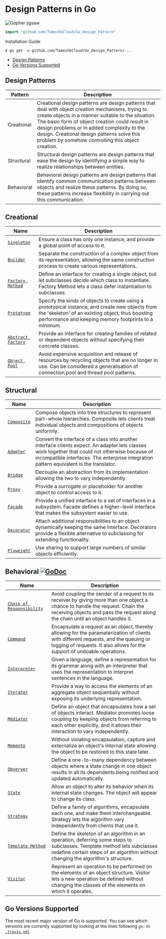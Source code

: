 # Design Patterns in Go

![Gopher jigsaw](jigsaw.png)

``` go
import "github.com/TameshkCloud/Go_Design_Pattern"
```

Installation Guide

```
$ go get -u github.com/TameshkCloud/Go_Design_Pattern/...
```

 * [Design Patterns](#design-patterns)
 * [Go Versions Supported](#go-versions-supported)

## Design Patterns

Pattern    | Description
-----------|------------
Creational | Creational design patterns are design patterns that deal with object creation mechanisms, trying to create objects in a manner suitable to the situation. The basic form of object creation could result in design problems or in added complexity to the design. Creational design patterns solve this problem by somehow controlling this object creation.
Structural | Structural design patterns are design patterns that ease the design by identifying a simple way to realize relationships between entities.
Behavioral | Behavioral design patterns are design patterns that identify common communication patterns between objects and realize these patterns. By doing so, these patterns increase flexibility in carrying out this communication.

## Creational

Name       | Description                               
-----------|-------------------------------------------
[`Singleton`](./Creational/Singleton.go) | Ensure a class has only one instance, and provide a global point of access to it.
[`Builder`](./Creational/Builder.go) | Separate the construction of a complex object from its representation, allowing the same construction process to create various representations.
[`Factory Method`](./Creational/Factory_Method.go) | Define an interface for creating a single object, but let subclasses decide which class to instantiate. Factory Method lets a class defer instantiation to subclasses.
[`Prototype`](./Creational/Prototype.go) | Specify the kinds of objects to create using a prototypical instance, and create new objects from the 'skeleton' of an existing object, thus boosting performance and keeping memory footprints to a minimum.
[`Abstract Factory`](./Creational/Abstract_Factory.go) | Provide an interface for creating families of related or dependent objects without specifying their concrete classes.
[`Object Pool`](./Creational/Object_Pool.go) | Avoid expensive acquisition and release of resources by recycling objects that are no longer in use. Can be considered a generalisation of connection pool and thread pool patterns.

## Structural

Name       | Description                               
-----------|-------------------------------------------
[`Composite`](./structural/composite.go) | Compose objects into tree structures to represent part-whole hierarchies. Composite lets clients treat individual objects and compositions of objects uniformly.
[`Adapter`](./structural/adapter.go) | Convert the interface of a class into another interface clients expect. An adapter lets classes work together that could not otherwise because of incompatible interfaces. The enterprise integration pattern equivalent is the translator.
[`Bridge`](./structural/bridge.go) | Decouple an abstraction from its implementation allowing the two to vary independently.
[`Proxy`](./structural/proxy.go) | Provide a surrogate or placeholder for another object to control access to it.
[`Facade`](./structural/facade.go) | Provide a unified interface to a set of interfaces in a subsystem. Facade defines a higher-level interface that makes the subsystem easier to use.
[`Decorator`](./structural/decorator.go) | Attach additional responsibilities to an object dynamically keeping the same interface. Decorators provide a flexible alternative to subclassing for extending functionality.
[`Flyweight`](./structural/flyweight.go) | Use sharing to support large numbers of similar objects efficiently.

## Behavioral [![GoDoc](https://godoc.org/github.com/bvwells/go-patterns/behavioral?status.svg)](https://godoc.org/github.com/bvwells/go-patterns/behavioral)

Name       | Description                               
-----------|-------------------------------------------
[`Chain of Responsibility`](./behavioral/chain_of_responsibility.go) | Avoid coupling the sender of a request to its receiver by giving more than one object a chance to handle the request. Chain the receiving objects and pass the request along the chain until an object handles it.
[`Command`](./behavioral/command.go) | Encapsulate a request as an object, thereby allowing for the parameterization of clients with different requests, and the queuing or logging of requests. It also allows for the support of undoable operations.
[`Interpreter`](./behavioral/interpreter.go) | Given a language, define a representation for its grammar along with an interpreter that uses the representation to interpret sentences in the language.
[`Iterator`](./behavioral/iterator.go) | Provide a way to access the elements of an aggregate object sequentially without exposing its underlying representation.
[`Mediator`](./behavioral/mediator.go) | Define an object that encapsulates how a set of objects interact. Mediator promotes loose coupling by keeping objects from referring to each other explicitly, and it allows their interaction to vary independently.
[`Memento`](./behavioral/memento.go) | Without violating encapsulation, capture and externalize an object's internal state allowing the object to be restored to this state later.
[`Observer`](./behavioral/observer.go) | Define a one-to-many dependency between objects where a state change in one object results in all its dependents being notified and updated automatically.
[`State`](./behavioral/state.go) | Allow an object to alter its behavior when its internal state changes. The object will appear to change its class.
[`Strategy`](./behavioral/strategy.go) | Define a family of algorithms, encapsulate each one, and make them interchangeable. Strategy lets the algorithm vary independently from clients that use it.
[`Template Method`](./behavioral/template_method.go) | Define the skeleton of an algorithm in an operation, deferring some steps to subclasses. Template method lets subclasses redefine certain steps of an algorithm without changing the algorithm's structure.
[`Visitor`](./behavioral/visitor.go) | Represent an operation to be performed on the elements of an object structure. Visitor lets a new operation be defined without changing the classes of the elements on which it operates.

## Go Versions Supported

The most recent major version of Go is supported. You can see which versions are
currently supported by looking at the lines following `go:` in
[`.travis.yml`](.travis.yml).

[creational-ref]: https://godoc.org/github.com/bvwells/go-patterns/creational
[structural-ref]: https://godoc.org/github.com/bvwells/go-patterns/structural
[behavioral-ref]: https://godoc.org/github.com/bvwells/go-patterns/behavioral
